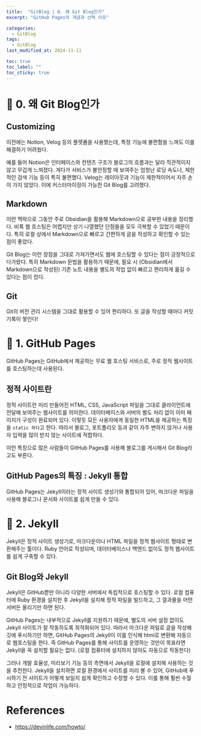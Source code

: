 ```yaml
---
title:  "GitBlog | 0. 왜 Git Blog인가"
excerpt: "GitHub Pages의 개념과 선택 이유"

categories:
  - GitBlog
tags:
  - GitBlog
last_modified_at: 2024-11-11

toc: true
toc_label: ""
toc_sticky: true
---
```




# 📒 0. 왜 Git Blog인가
## Customizing
이전에는 Notion, Velog 등의 플랫폼을 사용했는데, 특정 기능에 불편함을 느껴도 이를 해결하기 어려웠다.

예를 들어 Notion은 인터페이스와 컨텐츠 구조가 블로그의 흐름과는 달라 직관적이지 않고 무겁게 느껴졌다. 게다가 서비스가 불안정할 때 보여주는 엄청난 로딩 속도나, 제한적인 검색 기능 등이 특히 불편했다. Velog는 레이아웃과 기능이 제한적이어서 자주 손이 가지 않았다.
이에 커스터마이징이 가능한 Git Blog를 고려했다.

## Markdown
이런 맥락으로 그동안 주로 Obsidian을 활용해 Markdown으로 공부한 내용을 정리했다.
비록 웹 호스팅은 어렵지만 상기 나열했던 단점들을 모두 극복할 수 있었기 때문이다. 특히 로컬 상에서 Markdown으로 빠르고 간편하게 글을 작성하고 확인할 수 있는 점이 좋았다.

Git Blog는 이런 장점을 그대로 가져가면서도 웹에 호스팅할 수 있다는 점이 긍정적으로 다가왔다. 특히 Markdown 문법을 활용하기 때문에, 필요 시 (Obsidian에서 Markdown으로 작성된) 기존 노트 내용을 별도의 작업 없이 빠르고 편리하게 옮길 수 있다는 점이 컸다.

## Git
Git의 버전 관리 시스템을 그대로 활용할 수 있어 편리하다.
또 글을 작성할 때마다 커밋 기록이 쌓인다!


# 📒 1. GitHub Pages
GitHub Pages는 GitHub에서 제공하는 무료 웹 호스팅 서비스로, 주로 정적 웹사이트를 호스팅하는데 사용된다.

## 정적 사이트란
정적 사이트란 미리 만들어진 HTML, CSS, JavaScript 파일을 그대로 클라이언트에 전달해 보여주는 웹사이트를 의미한다. 데이터베이스와 서버의 별도 처리 없이 이미 페이지가 구성이 완료되어 있다. 이렇듯 모든 사용자에게 동일한 HTML을 제공하는 특징을 `static 하다`고 한다. 따라서 블로그, 포트폴리오 등과 같이 자주 변하지 않거나 사용자 입력을 많이 받지 않는 사이트에 적합하다.

이런 특징으로 많은 사람들이 GitHub Pages를 사용해 블로그를 게시해서 Git Blog라고도 부른다.

## GitHub Pages의 특징 : Jekyll 통합
GitHub Pages는 Jekyll이라는 정적 사이트 생성기와 통합되어 있어, 마크다운 파일을 사용해 블로그나 문서화 사이트를 쉽게 만들 수 있다.

# 📒 2. Jekyll
Jekyll은 정적 사이트 생성기로, 마크다운이나 HTML 파일을 정적 웹사이트 형태로 변환해주는 툴이다. Ruby 언어로 작성되며, 데이터베이스나 백엔드 없이도 정적 웹사이트를 쉽게 구축할 수 있다.

## Git Blog와 Jekyll
Jekyll은 GitHub뿐만 아니라 다양한 서버에서 독립적으로 호스팅할 수 있다. 로컬 컴퓨터에 Ruby 환경을 설치한 후 Jekyll을 설치해 정적 파일을 빌드하고, 그 결과물을 어떤 서버든 올리기만 하면 된다.

GitHub Pages는 내부적으로 Jekyll를 지원하기 때문에, 별도의 서버 설정 없이도 Jekyll 사이트가 잘 작동하도록 최적화되어 있다. 따라서 마크다운 파일로 글을 작성해 깃에 푸시하기만 하면, GitHub Pages의 Jekyll이 이를 인식해 html로 변환해 자동으로 웹호스팅을 한다. 즉 GitHub Pages를 통해 사이트를 운영하는 것만이 목표라면 Jekyll을 꼭 설치할 필요는 없다. (로컬 컴퓨터에 설치하지 않아도 자동으로 작동한다)

그러나 개발 효율성, 미리보기 기능 등의 측면에서 Jekyll을 로컬에 설치해 사용하는 것을 추천한다.
Jekyll을 설치하면 로컬 환경에서 사이트를 미리 볼 수 있어, GitHub에 푸시하기 전 사이트가 어떻게 보일지 쉽게 확인하고 수정할 수 있다. 이를 통해 훨씬 수월하고 안정적으로 작업이 가능하다.

# References
- https://devinlife.com/howto/